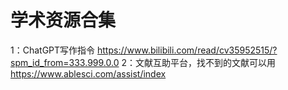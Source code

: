 # 学术资源合集
1：ChatGPT写作指令
https://www.bilibili.com/read/cv35952515/?spm_id_from=333.999.0.0
2：文献互助平台，找不到的文献可以用
https://www.ablesci.com/assist/index

